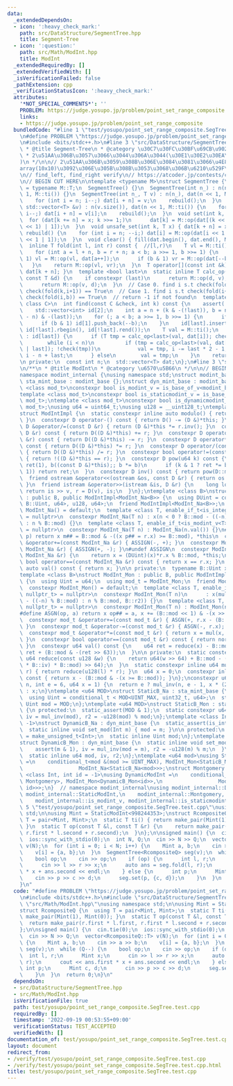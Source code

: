 ```yaml
---
data:
  _extendedDependsOn:
  - icon: ':heavy_check_mark:'
    path: src/DataStructure/SegmentTree.hpp
    title: Segment-Tree
  - icon: ':question:'
    path: src/Math/ModInt.hpp
    title: ModInt
  _extendedRequiredBy: []
  _extendedVerifiedWith: []
  _isVerificationFailed: false
  _pathExtension: cpp
  _verificationStatusIcon: ':heavy_check_mark:'
  attributes:
    '*NOT_SPECIAL_COMMENTS*': ''
    PROBLEM: https://judge.yosupo.jp/problem/point_set_range_composite
    links:
    - https://judge.yosupo.jp/problem/point_set_range_composite
  bundledCode: "#line 1 \"test/yosupo/point_set_range_composite.SegTree.test.cpp\"\
    \n#define PROBLEM \"https://judge.yosupo.jp/problem/point_set_range_composite\"\
    \n#include <bits/stdc++.h>\n#line 3 \"src/DataStructure/SegmentTree.hpp\"\n/**\n\
    \ * @title Segment-Tree\n * @category \u30C7\u30FC\u30BF\u69CB\u9020\n * O(logN)\n\
    \ * 2\u51AA\u306B\u3057\u3066\u3044\u306A\u3044(\u30E1\u30E2\u30EA\u7BC0\u7D04\
    )\n */\n\n// 2\u51AA\u306B\u3059\u308B\u306E\u3084\u3081\u3066\u4E8C\u6B21\u5143\
    array(10x10)\u3092\u306E\u305B\u308B\u3053\u3068\u306B\u6210\u529F\n// https://atcoder.jp/contests/arc027/tasks/arc027_4\n\
    \n// find_left, find_right verify\n// https://atcoder.jp/contests/code-festival-2014-qualb/tasks/code_festival_qualB_d\n\
    \n// BEGIN CUT HERE\n\ntemplate <typename M>\nstruct SegmentTree {\n  using T\
    \ = typename M::T;\n  SegmentTree() {}\n  SegmentTree(int n_) : n(n_), dat(n <<\
    \ 1, M::ti()) {}\n  SegmentTree(int n_, T v) : n(n_), dat(n << 1, M::ti()) {\n\
    \    for (int i = n; i--;) dat[i + n] = v;\n    rebuild();\n  }\n  SegmentTree(const\
    \ std::vector<T> &v) : n(v.size()), dat(n << 1, M::ti()) {\n    for (int i = n;\
    \ i--;) dat[i + n] = v[i];\n    rebuild();\n  }\n  void set(int k, T x) {\n  \
    \  for (dat[k += n] = x; k >>= 1;)\n      dat[k] = M::op(dat[(k << 1) | 0], dat[(k\
    \ << 1) | 1]);\n  }\n  void unsafe_set(int k, T x) { dat[k + n] = x; }\n  void\
    \ rebuild() {\n    for (int i = n; --i;) dat[i] = M::op(dat[i << 1 | 0], dat[i\
    \ << 1 | 1]);\n  }\n  void clear() { fill(dat.begin(), dat.end(), M::ti()); }\n\
    \  inline T fold(int l, int r) const {  //[l,r)\n    T vl = M::ti(), vr = M::ti();\n\
    \    for (int a = l + n, b = r + n; a < b; a >>= 1, b >>= 1) {\n      if (a &\
    \ 1) vl = M::op(vl, dat[a++]);\n      if (b & 1) vr = M::op(dat[--b], vr);\n \
    \   }\n    return M::op(vl, vr);\n  }\n  T operator[](const int &k) const { return\
    \ dat[k + n]; }\n  template <bool last>\n  static inline T calc_op(const T &v,\
    \ const T &d) {\n    if constexpr (last)\n      return M::op(d, v);\n    else\n\
    \      return M::op(v, d);\n  }\n  // Case 0. find i s.t check(fold(k,i)) == False,\
    \ check(fold(k,i+1)) == True\n  // Case 1. find i s.t check(fold(i+1,b)) == False,\
    \ check(fold(i,b)) == True\n  // return -1 if not found\n  template <bool last,\
    \ class C>\n  int find(const C &check, int k) const {\n    assert(!check(M::ti()));\n\
    \    std::vector<int> id[2];\n    int a = n + (k & -(!last)), b = n + n + ((k\
    \ - n) & -(last));\n    for (; a < b; a >>= 1, b >>= 1) {\n      if (a & 1) id[0].push_back(a++);\n\
    \      if (b & 1) id[1].push_back(--b);\n    }\n    id[last].insert(id[last].end(),\
    \ id[!last].rbegin(), id[!last].rend());\n    T val = M::ti();\n    for (int i\
    \ : id[last]) {\n      if (T tmp = calc_op<last>(val, dat[i]); check(tmp)) {\n\
    \        while (i < n)\n          if (tmp = calc_op<last>(val, dat[i = i << 1\
    \ | last]); !check(tmp))\n            val = tmp, i -= last * 2 - 1;\n        return\
    \ i - n + last;\n      } else\n        val = tmp;\n    }\n    return -1;\n  }\n\
    \n private:\n  const int n;\n  std::vector<T> dat;\n};\n#line 3 \"src/Math/ModInt.hpp\"\
    \n/**\n * @title ModInt\n * @category \u6570\u5B66\n */\n\n// BEGIN CUT HERE\n\
    namespace modint_internal {\nusing namespace std;\nstruct modint_base {};\nstruct\
    \ sta_mint_base : modint_base {};\nstruct dyn_mint_base : modint_base {};\ntemplate\
    \ <class mod_t>\nconstexpr bool is_modint_v = is_base_of_v<modint_base, mod_t>;\n\
    template <class mod_t>\nconstexpr bool is_staticmodint_v = is_base_of_v<sta_mint_base,\
    \ mod_t>;\ntemplate <class mod_t>\nconstexpr bool is_dynamicmodint_v = is_base_of_v<dyn_mint_base,\
    \ mod_t>;\nusing u64 = uint64_t;\nusing u128 = __uint128_t;\ntemplate <class D>\n\
    struct ModIntImpl {\n  static constexpr inline auto modulo() { return D::mod;\
    \ }\n  constexpr D operator-() const { return D() -= (D &)*this; }\n  constexpr\
    \ D &operator/=(const D &r) { return (D &)*this *= r.inv(); }\n  constexpr D operator+(const\
    \ D &r) const { return D((D &)*this) += r; }\n  constexpr D operator-(const D\
    \ &r) const { return D((D &)*this) -= r; }\n  constexpr D operator*(const D &r)\
    \ const { return D((D &)*this) *= r; }\n  constexpr D operator/(const D &r) const\
    \ { return D((D &)*this) /= r; }\n  constexpr bool operator!=(const D &r) const\
    \ { return !((D &)*this == r); }\n  constexpr D pow(u64 k) const {\n    for (D\
    \ ret(1), b((const D &)*this);; b *= b)\n      if (k & 1 ? ret *= b : 0; !(k >>=\
    \ 1)) return ret;\n  }\n  constexpr D inv() const { return pow(D::mod - 2); }\n\
    \  friend ostream &operator<<(ostream &os, const D &r) { return os << r.val();\
    \ }\n  friend istream &operator>>(istream &is, D &r) {\n    long long v;\n   \
    \ return is >> v, r = D(v), is;\n  }\n};\ntemplate <class B>\nstruct ModInt_Na\
    \ : public B, public ModIntImpl<ModInt_Na<B>> {\n  using DUint = conditional_t<is_same_v<typename\
    \ B::Uint, u64>, u128, u64>;\n  friend ModIntImpl<ModInt_Na<B>>;\n  constexpr\
    \ ModInt_Na() = default;\n  template <class T, enable_if_t<is_integral_v<T>, nullptr_t>\
    \ = nullptr>\n  constexpr ModInt_Na(T n) : x(n < 0 ? B::mod - ((-n) % B::mod)\
    \ : n % B::mod) {}\n  template <class T, enable_if_t<is_modint_v<T>, nullptr_t>\
    \ = nullptr>\n  constexpr ModInt_Na(T n) : ModInt_Na(n.val()) {}\n#define ASSIGN(m,\
    \ p) return x m## = B::mod & -((x p## = r.x) >= B::mod), *this\n  constexpr ModInt_Na\
    \ &operator+=(const ModInt_Na &r) { ASSIGN(-, +); }\n  constexpr ModInt_Na &operator-=(const\
    \ ModInt_Na &r) { ASSIGN(+, -); }\n#undef ASSIGN\n  constexpr ModInt_Na &operator*=(const\
    \ ModInt_Na &r) {\n    return x = (DUint)(x)*r.x % B::mod, *this;\n  }\n  constexpr\
    \ bool operator==(const ModInt_Na &r) const { return x == r.x; }\n  constexpr\
    \ auto val() const { return x; }\n\n private:\n  typename B::Uint x = 0;\n};\n\
    template <class B>\nstruct ModInt_Mon : public B, public ModIntImpl<ModInt_Mon<B>>\
    \ {\n  using Uint = u64;\n  using mod_t = ModInt_Mon;\n  friend ModIntImpl<ModInt_Mon<B>>;\n\
    \  constexpr ModInt_Mon() = default;\n  template <class T, enable_if_t<is_integral_v<T>,\
    \ nullptr_t> = nullptr>\n  constexpr ModInt_Mon(T n)\n      : x(mul(n < 0 ? B::mod\
    \ - ((-n) % B::mod) : n % B::mod, B::r2)) {}\n  template <class T, enable_if_t<is_modint_v<T>,\
    \ nullptr_t> = nullptr>\n  constexpr ModInt_Mon(T n) : ModInt_Mon(n.val()) {}\n\
    #define ASGN(op, a) return x op## = a, x += (B::mod << 1) & -(x >> 63), *this\n\
    \  constexpr mod_t &operator+=(const mod_t &r) { ASGN(+, r.x - (B::mod << 1));\
    \ }\n  constexpr mod_t &operator-=(const mod_t &r) { ASGN(-, r.x); }\n#undef ASGN\n\
    \  constexpr mod_t &operator*=(const mod_t &r) { return x = mul(x, r.x), *this;\
    \ }\n  constexpr bool operator==(const mod_t &r) const { return norm() == r.norm();\
    \ }\n  constexpr u64 val() const {\n    u64 ret = reduce(x) - B::mod;\n    return\
    \ ret + (B::mod & -(ret >> 63));\n  }\n\n private:\n  static constexpr inline\
    \ u64 reduce(const u128 &w) {\n    return u64(w >> 64) + B::mod - ((u128(u64(w)\
    \ * B::iv) * B::mod) >> 64);\n  }\n  static constexpr inline u64 mul(u64 l, u64\
    \ r) { return reduce(u128(l) * r); }\n  u64 x = 0;\n  constexpr inline u64 norm()\
    \ const { return x - (B::mod & -(x >= B::mod)); }\n};\nconstexpr u64 mul_inv(u64\
    \ n, int e = 6, u64 x = 1) {\n  return e ? mul_inv(n, e - 1, x * (2 - x * n))\
    \ : x;\n}\ntemplate <u64 MOD>\nstruct StaticB_Na : sta_mint_base {\n protected:\n\
    \  using Uint = conditional_t < MOD<UINT_MAX, uint32_t, u64>;\n  static constexpr\
    \ Uint mod = MOD;\n};\ntemplate <u64 MOD>\nstruct StaticB_Mon : sta_mint_base\
    \ {\n protected:\n  static_assert(MOD & 1);\n  static constexpr u64 mod = MOD,\
    \ iv = mul_inv(mod), r2 = -u128(mod) % mod;\n};\ntemplate <class Int, int id =\
    \ -1>\nstruct DynamicB_Na : dyn_mint_base {\n  static_assert(is_integral_v<Int>);\n\
    \  static inline void set_mod(Int m) { mod = m; }\n\n protected:\n  using Uint\
    \ = make_unsigned_t<Int>;\n  static inline Uint mod;\n};\ntemplate <int id>\n\
    struct DynamicB_Mon : dyn_mint_base {\n  static inline void set_mod(u64 m) {\n\
    \    assert(m & 1), iv = mul_inv(mod = m), r2 = -u128(m) % m;\n  }\n\n protected:\n\
    \  static inline u64 mod, iv, r2;\n};\ntemplate <u64 mod>\nusing StaticModInt\
    \ =\n    conditional_t<mod &(mod >= UINT_MAX), ModInt_Mon<StaticB_Mon<mod>>,\n\
    \                  ModInt_Na<StaticB_Na<mod>>>;\nstruct Montgomery {};\ntemplate\
    \ <class Int, int id = -1>\nusing DynamicModInt =\n    conditional_t<is_same_v<Int,\
    \ Montgomery>, ModInt_Mon<DynamicB_Mon<id>>,\n                  ModInt_Na<DynamicB_Na<Int,\
    \ id>>>;\n}  // namespace modint_internal\nusing modint_internal::DynamicModInt,\
    \ modint_internal::StaticModInt,\n    modint_internal::Montgomery, modint_internal::is_dynamicmodint_v,\n\
    \    modint_internal::is_modint_v, modint_internal::is_staticmodint_v;\n#line\
    \ 5 \"test/yosupo/point_set_range_composite.SegTree.test.cpp\"\nusing namespace\
    \ std;\n\nusing Mint = StaticModInt<998244353>;\nstruct RcompositeQ {\n  using\
    \ T = pair<Mint, Mint>;\n  static T ti() { return make_pair(Mint(1), Mint(0));\
    \ }\n  static T op(const T &l, const T &r) {\n    return make_pair(r.first * l.first,\
    \ r.first * l.second + r.second);\n  }\n};\n\nsigned main() {\n  cin.tie(0);\n\
    \  ios::sync_with_stdio(0);\n  int N, Q;\n  cin >> N >> Q;\n  vector<RcompositeQ::T>\
    \ v(N);\n  for (int i = 0; i < N; i++) {\n    Mint a, b;\n    cin >> a >> b;\n\
    \    v[i] = {a, b};\n  }\n  SegmentTree<RcompositeQ> seg(v);\n  while (Q--) {\n\
    \    bool op;\n    cin >> op;\n    if (op) {\n      int l, r;\n      Mint x;\n\
    \      cin >> l >> r >> x;\n      auto ans = seg.fold(l, r);\n      cout << ans.first\
    \ * x + ans.second << endl;\n    } else {\n      int p;\n      Mint c, d;\n  \
    \    cin >> p >> c >> d;\n      seg.set(p, {c, d});\n    }\n  }\n  return 0;\n\
    }\n"
  code: "#define PROBLEM \"https://judge.yosupo.jp/problem/point_set_range_composite\"\
    \n#include <bits/stdc++.h>\n#include \"src/DataStructure/SegmentTree.hpp\"\n#include\
    \ \"src/Math/ModInt.hpp\"\nusing namespace std;\n\nusing Mint = StaticModInt<998244353>;\n\
    struct RcompositeQ {\n  using T = pair<Mint, Mint>;\n  static T ti() { return\
    \ make_pair(Mint(1), Mint(0)); }\n  static T op(const T &l, const T &r) {\n  \
    \  return make_pair(r.first * l.first, r.first * l.second + r.second);\n  }\n\
    };\n\nsigned main() {\n  cin.tie(0);\n  ios::sync_with_stdio(0);\n  int N, Q;\n\
    \  cin >> N >> Q;\n  vector<RcompositeQ::T> v(N);\n  for (int i = 0; i < N; i++)\
    \ {\n    Mint a, b;\n    cin >> a >> b;\n    v[i] = {a, b};\n  }\n  SegmentTree<RcompositeQ>\
    \ seg(v);\n  while (Q--) {\n    bool op;\n    cin >> op;\n    if (op) {\n    \
    \  int l, r;\n      Mint x;\n      cin >> l >> r >> x;\n      auto ans = seg.fold(l,\
    \ r);\n      cout << ans.first * x + ans.second << endl;\n    } else {\n     \
    \ int p;\n      Mint c, d;\n      cin >> p >> c >> d;\n      seg.set(p, {c, d});\n\
    \    }\n  }\n  return 0;\n}\n"
  dependsOn:
  - src/DataStructure/SegmentTree.hpp
  - src/Math/ModInt.hpp
  isVerificationFile: true
  path: test/yosupo/point_set_range_composite.SegTree.test.cpp
  requiredBy: []
  timestamp: '2022-09-19 00:53:55+09:00'
  verificationStatus: TEST_ACCEPTED
  verifiedWith: []
documentation_of: test/yosupo/point_set_range_composite.SegTree.test.cpp
layout: document
redirect_from:
- /verify/test/yosupo/point_set_range_composite.SegTree.test.cpp
- /verify/test/yosupo/point_set_range_composite.SegTree.test.cpp.html
title: test/yosupo/point_set_range_composite.SegTree.test.cpp
---
```

